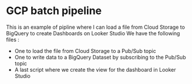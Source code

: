 # GCP batch pipeline

This is an example of pipline where I can load a file from Cloud Storage to BigQuery to create Dashboards on Looker Studio
We have the following files : 
- One to load the file from Cloud Storage to a Pub/Sub topic
- One to write data to a BigQuery Dataset by subscribing to the Pub/Sub topic
- A last script where we create the view for the dashboard in Looker Studio

